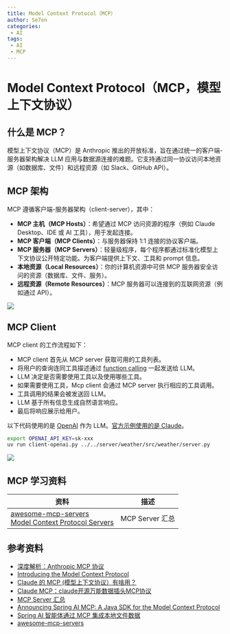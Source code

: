 ```yaml
---
title: Model Context Protocol（MCP）
author: Se7en
categories:
 - AI
tags:
 - AI
 - MCP
---
```


# Model Context Protocol（MCP，模型上下文协议）

## 什么是 MCP？

模型上下文协议（MCP）是 Anthropic 推出的开放标准，旨在通过统一的客户端-服务器架构解决 LLM 应用与数据源连接的难题。它支持通过同一协议访问本地资源（如数据库、文件）和远程资源（如 Slack、GitHub API）。

## MCP 架构

MCP 遵循客户端-服务器架构（client-server），其中：

- **MCP 主机（MCP Hosts）**：希望通过 MCP 访问资源的程序（例如 Claude Desktop、IDE 或 AI 工具），用于发起连接。
- **MCP 客户端（MCP Clients）**：与服务器保持 1:1 连接的协议客户端。
- **MCP 服务器（MCP Servers）**：轻量级程序，每个程序都通过标准化模型上下文协议公开特定功能。为客户端提供上下文、工具和 prompt 信息。
- **本地资源（Local Resources）**：你的计算机资源中可供 MCP 服务器安全访问的资源（数据库、文件、服务）。
- **远程资源（Remote Resources）**：MCP 服务器可以连接到的互联网资源（例如通过 API）。

![](https://chengzw258.oss-cn-beijing.aliyuncs.com/Article/202501021941097.png)

## MCP Client

MCP client 的工作流程如下：

- MCP client 首先从 MCP server 获取可用的工具列表。
- 将用户的查询连同工具描述通过 [function calling](https://platform.openai.com/docs/guides/function-calling) 一起发送给 LLM。
- LLM 决定是否需要使用工具以及使用哪些工具。
- 如果需要使用工具，Mcp client 会通过 MCP server 执行相应的工具调用。
- 工具调用的结果会被发送回 LLM。
- LLM 基于所有信息生成自然语言响应。
- 最后将响应展示给用户。

以下代码使用的是 [OpenAI](https://github.com/cr7258/hands-on-lab/tree/main/ai/claude/mcp/client/mcp-client) 作为 LLM。[官方示例使用的是 Claude](https://modelcontextprotocol.io/quickstart/client)。

```bash
export OPENAI_API_KEY=sk-xxx
uv run client-openai.py ../../server/weather/src/weather/server.py
```

![](https://chengzw258.oss-cn-beijing.aliyuncs.com/Article/202501031826596.png)

## MCP 学习资料


|  资料   | 描述  |
|  ----  | ----  |
| [awesome-mcp-servers](https://github.com/punkpeye/awesome-mcp-servers)<br>[Model Context Protocol Servers](https://github.com/modelcontextprotocol/servers)  | MCP Server 汇总 |

## 参考资料

- [深度解析：Anthropic MCP 协议](https://mp.weixin.qq.com/s/ASmcjW53HKokdYt1m-xyXA)
- [Introducing the Model Context Protocol](https://www.anthropic.com/news/model-context-protocol)
- [Claude 的 MCP (模型上下文协议）有啥用？](https://sspai.com/post/94360)
- [Claude MCP：claude开源万能数据插头MCP协议](https://www.bilibili.com/video/BV1H5z3YzEii)
- [MCP Server 汇总](https://www.100ai.xyz/mcpservers)
- [Announcing Spring AI MCP: A Java SDK for the Model Context Protocol](https://spring.io/blog/2024/12/11/spring-ai-mcp-announcement)
- [Spring AI 智能体通过 MCP 集成本地文件数据](https://mp.weixin.qq.com/s/Fg59pSdVIGTjDyEC3pAWXQ)
- [awesome-mcp-servers](https://github.com/punkpeye/awesome-mcp-servers)